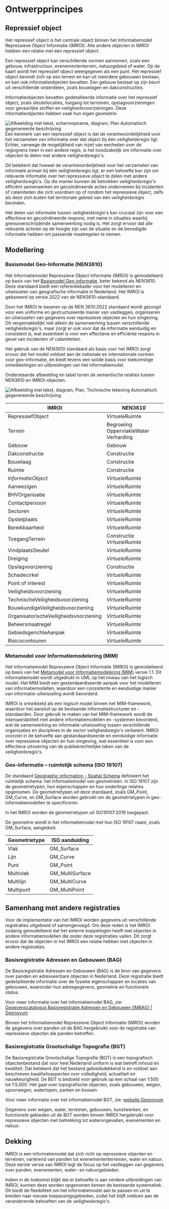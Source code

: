 # Ontwerpprincipes

## Repressief object

Het repressief object is het centrale object binnen het Informatiemodel
Repressieve Object Informatie (IMROI). Alle andere objecten in IMROI hebben een
relatie met een repressief object.

Een repressief object kan verschillende vormen aannemen, zoals een gebouw,
infrastructuur, evenemententerrein, natuurgebied of water. Op de kaart wordt het
repressief object weergegeven als een punt. Het repressief object bevindt zich
op een terrein en kan uit meerdere gebouwen bestaan, en kan ook
informatieobjecten bevatten. Een gebouw bestaat op zijn beurt uit verschillende
onderdelen, zoals bouwlagen en dakconstructies.

Informatieobjecten bevatten gedetailleerde informatie over het repressief
object, zoals sleutellocaties, toegang tot terreinen, opslagvoorzieningen voor
gevaarlijke stoffen en veiligheidsvoorzieningen. Deze informatieobjecten hebben
vaak hun eigen geometrie.

![Afbeelding met tekst, schermopname, diagram, Plan Automatisch gegenereerde
beschrijving](media/a0a266b07bd0b90ab3db2dbc90fe876b.png)Een kenmerk van een
repressief object is dat de verantwoordelijkheid voor het verzamelen van
informatie over dat object bij één veiligheidsregio ligt. Echter, vanwege de
mogelijkheid van inzet van eenheden over de regiogrens heen in een andere regio,
is het noodzakelijk om informatie over objecten te delen met andere
veiligheidsregio's.

Dit betekent dat hoewel de verantwoordelijkheid voor het verzamelen van
informatie primair bij één veiligheidsregio ligt, er een behoefte kan zijn om
relevante informatie over het repressieve object te delen met andere
veiligheidsregio's. Op die manier kunnen de betrokken veiligheidsregio's
efficiënt samenwerken en gecoördineerde acties ondernemen bij incidenten of
calamiteiten die zich voordoen op of rondom het repressieve object, zelfs als
deze zich buiten het territoriale gebied van één veiligheidsregio bevinden.

Het delen van informatie tussen veiligheidsregio's kan cruciaal zijn voor een
effectieve en gecoördineerde respons, met name in situaties waarbij
grensoverschrijdende samenwerking nodig is. Het zorgt ervoor dat alle relevante
actoren op de hoogte zijn van de situatie en de benodigde informatie hebben om
passende maatregelen te nemen.

## Modellering

### Basismodel Geo-Informatie (NEN3610)

Het Informatiemodel Repressieve Object Informatie (IMROI) is gemodelleerd op
basis van het [Basismodel
Geo-informatie](https://www.geonovum.nl/geo-standaarden/nen-3610-basismodel-voor-informatiemodellen/basismodel-geo-informatie-nen3610),
beter bekend als NEN3610. Deze standaard biedt een referentiekader voor het
modelleren en uitwisselen van geografische informatie in Nederland. Het IMROI is
gebaseerd op versie 2022 van de NEN3610-standaard.

Door het IMROI te baseren op de NEN 3610:2022 standaard wordt gezorgd voor een
uniforme en gestructureerde manier van vastleggen, organiseren en uitwisselen
van gegevens over repressieve objecten en hun omgeving. Dit vergemakkelijkt niet
alleen de samenwerking tussen verschillende veiligheidsregio's, maar zorgt er
ook voor dat de informatie eenduidig en consistent is, wat essentieel is voor
een effectieve en efficiënte respons in geval van incidenten of calamiteiten.

Het gebruik van de NEN3610 standaard als basis voor het IMROI zorgt ervoor dat
het model voldoet aan de nationale en internationale normen voor geo-informatie,
en biedt tevens een solide basis voor toekomstige ontwikkelingen en
uitbreidingen van het informatiemodel.

Onderstaande afbeelding en tabel tonen de semantische relaties tussen NEN3610 en
IMROI-objecten.

![Afbeelding met tekst, diagram, Plan, Technische tekening Automatisch
gegenereerde beschrijving](media/49cd19328e3a2088b53b5bb13af7adb5.png)

| IMROI                                  | NEN3610                                |
|----------------------------------------|----------------------------------------|
| RepressiefObject                       | VirtueleRuimte                         |
| Terrein                                | Begroeiing OppervlakteWater Verharding |
| Gebouw                                 | Gebouw                                 |
| Dakconstructie                         | Constructie                            |
| Bouwlaag                               | Constructie                            |
| Ruimte                                 | Constructie                            |
| *InformatieObject*                     | *VirtueleRuimte*                       |
| Aanwezigen                             | *VirtueleRuimte*                       |
| BHVOrganisatie                         | *VirtueleRuimte*                       |
| Contactpersoon                         | *VirtueleRuimte*                       |
| Sectoren                               | *VirtueleRuimte*                       |
| Opstelplaats                           | *VirtueleRuimte*                       |
| Bereikbaarheid                         | *VirtueleRuimte*                       |
| ToegangTerrein                         | Constructie *VirtueleRuimte*           |
| VindplaatsSleutel                      | *VirtueleRuimte*                       |
| Dreiging                               | *VirtueleRuimte*                       |
| Opslagvoorziening                      | Constructie                            |
| Schadecirkel                           | *VirtueleRuimte*                       |
| Point of interest                      | *VirtueleRuimte*                       |
| Veiligheidsvoorziening                 | *VirtueleRuimte*                       |
| TechnischeVeiligheidsvoorziening       | *VirtueleRuimte*                       |
| BouwkundigeVeiligheidsvoorziening      | *VirtueleRuimte*                       |
| OrganisatorischeVeiligheidsvoorziening | *VirtueleRuimte*                       |
| Beheersmaatregel                       | *VirtueleRuimte*                       |
| GebiedsgerichteAanpak                  | *VirtueleRuimte*                       |
| Risicocontouren                        | *VirtueleRuimte*                       |

### Metamodel voor Informatiemodelering (MIM)

Het Informatiemodel Repressieve Object Informatie (IMROI) is gemodelleerd op
basis van het [Metamodel voor Informatiemodelering
(MIM)](https://www.geonovum.nl/geo-standaarden/metamodel-informatiemodellering-mim)
versie 1.1. Dit informatiemodel wordt uitgedrukt in UML op het niveau van het
logisch model. Het MIM biedt een gestandaardiseerde aanpak voor het modelleren
van informatiemodellen, waardoor een consistente en eenduidige manier van
informatie-uitwisseling wordt bevorderd.

IMROI is ontwikkeld als een logisch model binnen het MIM-framework, waardoor het
aansluit op de bestaande informatiestructuren en -standaarden. Door gebruik te
maken van het MIM-framework wordt de interoperabiliteit met andere
informatiemodellen en -systemen bevorderd, wat de samenwerking en
informatie-uitwisseling tussen verschillende organisaties en disciplines in de
sector veiligheidsregio's verbetert. IMROI voorziet in de behoefte aan
gestandaardiseerde en eenduidige informatie over repressieve objecten en hun
omgeving, wat essentieel is voor een effectieve uitvoering van de
publiekrechtelijke taken van de veiligheidsregio's.

### Geo-informatie – ruimtelijk schema (ISO 19107)

De standaard [Geographic information - Spatial
Schema](https://www.iso.org/standard/66175.html) definieert het ruimtelijk
schema: het informatiemodel van geometrieën. In ISO 19107 zijn de
geometrietypen, hun eigenschappen en hun onderlinge relaties opgenomen. De
geometrietypen uit deze standaard, zoals GM_Point, GM_Curve, en GM_Surface
worden gebruikt om de geometrietypen in geo-informatiemodellen te specificeren.

In het IMROI worden de geometrietypen uit ISO19107:2019 toegepast.

De geometrie wordt in het informatiemodel met hun ISO 19107 naam, zoals
GM_Surface, aangeduid.

| Geometrietype | ISO aanduiding  |
|---------------|-----------------|
| Vlak          | GM_Surface      |
| Lijn          | GM_Curve        |
| Punt          | GM_Point        |
| Multivlak     | GM_MultiSurface |
| Multilijn     | GM_MultiCurve   |
| Multipunt     | GM_MultiPoint   |

## Samenhang met andere registraties

Voor de implementatie van het IMROI worden gegevens uit verschillende
registraties uitgebreid of samengevoegd. Om deze reden is het IMROI zodanig
gemodelleerd dat het externe koppelingen heeft met objecten in andere
informatiemodellen die onder deze registraties vallen. Dit zorgt ervoor dat de
objecten in het IMROI een relatie hebben met objecten in andere registraties.

### Basisregistratie Adressen en Gebouwen (BAG)

De Basisregistratie Adressen en Gebouwen (BAG) is de bron van gegevens over
panden en adresseerbare objecten in Nederland. Deze registratie biedt
gedetailleerde informatie over de fysieke eigenschappen en locaties van
gebouwen, waaronder hun adresgegevens, geometrie en functionele status.

Voor meer informatie over het informatiemodel BAG, zie: [Gegevenscatalogus
Basisregistratie Adressen en Gebouwen (IMBAG) \|
Geonovum](https://www.geonovum.nl/geo-standaarden/informatiemodellen-nen3610-familie/gegevenscatalogus-basisregistratie-adressen-en)

Binnen het Informatiemodel Repressieve Object Informatie (IMROI) worden de
gegevens over panden uit de BAG hergebruikt voor de registratie van repressieve
objecten die panden betreffen.

### Basisregistratie Grootschalige Topografie (BGT)

De Basisregistratie Grootschalige Topografie (BGT) is een topografisch
objectenbestand dat voor heel Nederland uniform is wat betreft inhoud en
kwaliteit. Dat betekent dat het bestand gebiedsdekkend is en voldoet aan
beschreven kwaliteitsaspecten voor volledigheid, actualiteit en nauwkeurigheid.
De BGT is bedoeld voor gebruik op een schaal van 1:500 tot 1:5.000. Het gaat
over topografische objecten, zoals gebouwen, wegen, spoorwegen, waterlopen,
parken en bossen.

Voor meer informatie over het informatiemodel BGT, zie: [website
Geonovum](https://www.geonovum.nl/geo-standaarden/bgt-imgeo)

Gegevens over wegen, water, terreinen, gebouwen, kunstwerken, en functionele
gebieden uit de BGT worden binnen IMROI hergebruikt voor repressieve objecten
met betrekking tot waterongevallen, evenementen en natuur.

## Dekking

IMROI is een informatiemodel dat zich richt op repressieve objecten en
terreinen, variërend van panden tot evenemententerreinen, water en natuur. Deze
eerste versie van IMROI legt de focus op het vastleggen van gegevens over
panden, evenementen, water- en natuurgebieden.

Indien in de toekomst blijkt dat er behoefte is aan verdere uitbreidingen van
IMROI, kunnen deze worden opgenomen binnen de bestaande systematiek. Dit biedt
de flexibiliteit om het informatiemodel aan te passen en uit te breiden naar
nieuwe toepassingsgebieden, zodat het blijft voldoen aan de veranderende
behoeften van de veiligheidsregio's.
